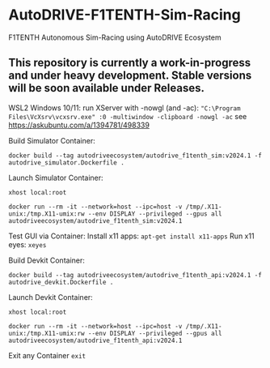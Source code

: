 # AutoDRIVE-F1TENTH-Sim-Racing
F1TENTH Autonomous Sim-Racing using AutoDRIVE Ecosystem

## This repository is currently a work-in-progress and under heavy development. Stable versions will be soon available under Releases.

WSL2 Windows 10/11: run XServer with -nowgl (and -ac):
`"C:\Program Files\VcXsrv\vcxsrv.exe" :0 -multiwindow -clipboard -nowgl -ac`
see https://askubuntu.com/a/1394781/498339

Build Simulator Container:

`docker build --tag autodriveecosystem/autodrive_f1tenth_sim:v2024.1 -f autodrive_simulator.Dockerfile .`

Launch Simulator Container:

`xhost local:root`

`docker run --rm -it --network=host --ipc=host -v /tmp/.X11-unix:/tmp.X11-umix:rw --env DISPLAY --privileged --gpus all autodriveecosystem/autodrive_f1tenth_sim:v2024.1`

Test GUI via Container:
Install x11 apps: `apt-get install x11-apps`
Run x11 eyes: `xeyes`

Build Devkit Container:

`docker build --tag autodriveecosystem/autodrive_f1tenth_api:v2024.1 -f autodrive_devkit.Dockerfile .`

Launch Devkit Container:

`xhost local:root`

`docker run --rm -it --network=host --ipc=host -v /tmp/.X11-unix:/tmp.X11-umix:rw --env DISPLAY --privileged --gpus all autodriveecosystem/autodrive_f1tenth_api:v2024.1`

Exit any Container
`exit`
